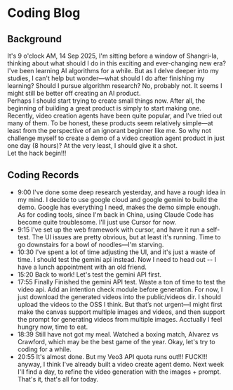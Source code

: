 # Coding Blog
## Background
It's 9 o'clock AM, 14 Sep 2025, I'm sitting before a window of Shangri-la, thinking about what should I do in this exciting and ever-changing new era? I've been learning AI algorithms for a while. But as I delve deeper into my studies, I can't help but wonder—what should I do after finishing my learning? Should I pursue algorithm research? No, probably not. It seems I might still be better off creating an AI product.  
Perhaps I should start trying to create small things now. After all, the beginning of building a great product is simply to start making one. Recently, video creation agents have been quite popular, and I’ve tried out many of them. To be honest, these products seem relatively simple—at least from the perspective of an ignorant beginner like me. So why not challenge myself to create a demo of a video creation agent product in just one day (8 hours)? At the very least, I should give it a shot.  
Let the hack begin!!!
## Coding Records
 - 9:00 I've done some deep research yesterday, and have a rough idea in my mind. I decide to use google cloud and google gemini to build the demo. Google has everything I need, makes the demo simple enough. As for coding tools, since I'm back in China, using Claude Code has become quite troublesome. I'll just use Cursor for now.
 - 9:15 I've set up the web framework with cursor, and have it run a self-test. The UI issues are pretty obvious, but at least it's running. Time to go downstairs for a bowl of noodles—I'm starving.
 - 10:30 I've spent a lot of time adjusting the UI, and it's just a waste of time. I should test the gemini api instead. Now I need to head out -- I have a lunch appointment with an old friend.
 - 15:20 Back to work! Let's test the gemini API first.
 - 17:55 Finally Finished the gemini API test. Waste a ton of time to test the video api. Add an intention check module before generation. For now, I just download the generated videos into the public/videos dir. I should upload the videos to the OSS I think. But that’s not urgent—I might first make the canvas support multiple images and videos, and then support the prompt for generating videos from multiple images. Acctually I feel hungry now, time to eat.
 - 18:39 Still have not got my meal. Watched a boxing match, Alvarez vs Crawford, which may be the best game of the year. Okay, let's try to coding for a while.
 - 20:55 It's almost done. But my Veo3 API quota runs out!!! FUCK!!! anyway, I think I've already built a video create agent demo. Next week I'll find a day, to refine the video generation with the images + prompt. That's it, that's all for today.